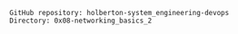       GitHub repository: holberton-system_engineering-devops
      Directory: 0x08-networking_basics_2